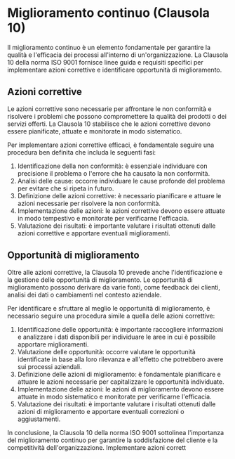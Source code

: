 # Miglioramento continuo (Clausola 10)

Il miglioramento continuo è un elemento fondamentale per garantire la qualità e l'efficacia dei processi all'interno di un'organizzazione. La Clausola 10 della norma ISO 9001 fornisce linee guida e requisiti specifici per implementare azioni correttive e identificare opportunità di miglioramento.

## Azioni correttive

Le azioni correttive sono necessarie per affrontare le non conformità e risolvere i problemi che possono compromettere la qualità dei prodotti o dei servizi offerti. La Clausola 10 stabilisce che le azioni correttive devono essere pianificate, attuate e monitorate in modo sistematico.

Per implementare azioni correttive efficaci, è fondamentale seguire una procedura ben definita che includa le seguenti fasi:

1. Identificazione della non conformità: è essenziale individuare con precisione il problema o l'errore che ha causato la non conformità.
2. Analisi delle cause: occorre individuare le cause profonde del problema per evitare che si ripeta in futuro.
3. Definizione delle azioni correttive: è necessario pianificare e attuare le azioni necessarie per risolvere la non conformità.
4. Implementazione delle azioni: le azioni correttive devono essere attuate in modo tempestivo e monitorate per verificarne l'efficacia.
5. Valutazione dei risultati: è importante valutare i risultati ottenuti dalle azioni correttive e apportare eventuali miglioramenti.

## Opportunità di miglioramento

Oltre alle azioni correttive, la Clausola 10 prevede anche l'identificazione e la gestione delle opportunità di miglioramento. Le opportunità di miglioramento possono derivare da varie fonti, come feedback dei clienti, analisi dei dati o cambiamenti nel contesto aziendale.

Per identificare e sfruttare al meglio le opportunità di miglioramento, è necessario seguire una procedura simile a quella delle azioni correttive:

1. Identificazione delle opportunità: è importante raccogliere informazioni e analizzare i dati disponibili per individuare le aree in cui è possibile apportare miglioramenti.
2. Valutazione delle opportunità: occorre valutare le opportunità identificate in base alla loro rilevanza e all'effetto che potrebbero avere sui processi aziendali.
3. Definizione delle azioni di miglioramento: è fondamentale pianificare e attuare le azioni necessarie per capitalizzare le opportunità individuate.
4. Implementazione delle azioni: le azioni di miglioramento devono essere attuate in modo sistematico e monitorate per verificarne l'efficacia.
5. Valutazione dei risultati: è importante valutare i risultati ottenuti dalle azioni di miglioramento e apportare eventuali correzioni o aggiustamenti.

In conclusione, la Clausola 10 della norma ISO 9001 sottolinea l'importanza del miglioramento continuo per garantire la soddisfazione del cliente e la competitività dell'organizzazione. Implementare azioni corrett